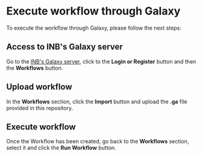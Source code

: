 # <a name="execute-wf"></a>Execute workflow through Galaxy

To execute the workflow through Galaxy, please follow the next steps:

## <a name="galaxy"></a>Access to INB's Galaxy server

Go to the [INB's Galaxy server](https://dev.usegalaxy.es/), click to the **Login or Register** button and then the **Workflows** button. 

## <a name="workflows"></a>Upload workflow

In the **Workflows** section, click the **Import** button and upload the **.ga** file provided in this repository.

## <a name="execute"></a>Execute workflow

Once the Workflow has been created, go back to the **Workflows** section, select it and click the **Run Workflow** button.